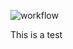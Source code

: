 ![workflow](https://github.com/<DavidUrracaOrdiz>/<sem>/actions/workflows/main.yml/badge.svg)

This is a test